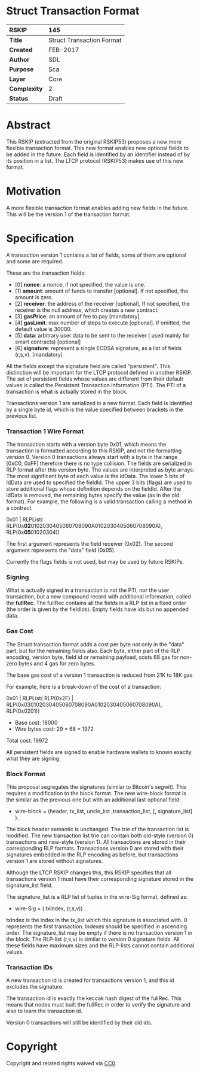 # Struct  Transaction Format

|RSKIP          |145           |
| :------------ |:-------------|
|**Title**      |Struct Transaction Format |
|**Created**    |FEB-2017 |
|**Author**     |SDL |
|**Purpose**    |Sca |
|**Layer**      |Core |
|**Complexity** |2 |
|**Status**     |Draft |

# **Abstract**

This RSKIP (extracted from the original RSKIP53) proposes a new more flexible transaction format. This new format enables new optional fields to be added in the future. Each field is identified by an identifier instead of by its position in a list. The LTCP protocol (RSKIP53) makes use of this new format.

# **Motivation**

A more flexible transaction format enables adding new fields in the future. This will be the version 1 of the transaction format.

# **Specification**

A transaction version 1 contains a list of fields, some of them are optional and some are required. 

These are the transaction fields: 

- [0] **nonce**: a nonce, if not specified, the value is one.
- [1] **amount**: amount of funds to transfer [optional]. If not specified, the amount is zero.
- [2] **receiver**: the address of the receiver [optional], If not specified, the receiver is the null address, which creates a new contract.
- [3] **gasPrice**: an amount of fee to pay [mandatory]. 
- [4] **gasLimit**: max number of steps to execute [optional]. If omitted, the default value is 30000.
- [5] **data**: arbitrary user data to be sent to the receiver ( used mainly for smart contracts) [optional]
- [6] **signature**: represent a single ECDSA signature, as a list of fields (r,s,v). [mandatory]

All the fields except the signature field are called "persistent". This distinction will be important for the LTCP protocol defined in another RSKIP.  The set of persistent fields whose values are different from their default values is called the Persistent Transaction Information (PTI).  The PTI of a transaction is what is actually stored in the block.

Transactions version 1 are serialized in a new format. Each field is identified by a single byte id, which is the value specified between brackets in the previous list. 

### Transaction 1 Wire Format

The transaction starts with a version byte 0x01, which means the transaction is formatted according to this RSKIP, and not the formatting version 0. Version 0 transactions always start with a byte in the range [0xC0, 0xFF] therefore there is no type collision. The fields are serialized in RLP format after this version byte. The values are interpreted as byte arrays. The most significant byte of each value is the idData. The lower 5 bits of IdData are used to specified the fieldId. The upper 3 bits (flags) are used to store additional flags whose definition depends on the fieldId. After the idData is removed, the remaining bytes specify the value (as in the old format). For example, the following is a valid transaction calling a method in a contract.

0x01 | RLPList( RLP(0x**02**0102030405060708090A0102030405060708090A), RLP(0x**05**01020304))

The first argument represents the field receiver (0x02). The second argument represents the "data" field (0x05).

Currently the flags fields is not used, but may be used by future RSKIPs.

### Signing

What is actually signed in a transaction is not the PTI, nor the user transaction, but a new compound record with additional information, called the **fullRec**.  The fullRec contains all the fields in a RLP list in a fixed order (the order is given by the fieldIds). Empty fields have ids but no appended data.  

### Gas Cost

The Struct transaction format adds a cost per byte not only in the "data" part, but for the remaining fields also. Each byte, either part of the RLP encoding, version byte, field id or remaining payload, costs 68 gas for non-zero bytes and 4 gas for zero bytes. 

The base gas cost of a version 1 transaction is reduced from 21K to 18K gas.

For example, here is a break-down of the cost of a transaction: 

0x01 | RLPList(  RLP(0x2F) | RLP(0x030102030405060708090A0102030405060708090A), RLP(0x0201))

* Base cost: 18000
* Wire bytes cost:  29 * 68 = 1972

Total cost: 19972

All persistent fields are signed to enable hardware wallets to known exactly what they are signing.

### Block Format

This proposal segregates the signatures (similar to Bitcoin's segwit). This requires a modification to the block format. The new wire-block format is the similar as the previous one but with an additional last optional field:

- wire-block = (header, tx_list, uncle_list ,transaction_list, [, signature_list] ).

The block header semantic is unchanged. The trie of the transaction list is modified. The new transaction list trie can contain both old-style (version 0) transactions and new-style (version 1). All transactions are stored in their corresponding RLP formats. Transactions version 0 are stored with their signatures embedded in the RLP encoding as before, but transactions version 1 are stored without signatures. 

Although the LTCP RSKIP changes this, this RSKIP specifies that all transactions version 1 must have their corresponding signature stored in the signature_list field. 

The signature_list is a RLP list of tuples in the wire-Sig format, defined as:

- wire-Sig = ( txIndex, (r,s,v)) .

txIndex is the index in the tx_list which this signature is associated with. 0 represents the first transaction. Indexes should be specified in ascending order. The signature_list may be empty if there is no transaction version 1 in the block. The RLP-list (r,s,v) is similar to version 0 signature fields. All these fields have maximum sizes and the RLP-lists cannot contain additional values.



### Transaction IDs

A new transaction id is created for transactions version 1, and this id excludes the signature. 

The transaction id is exactly the keccak hash digest of the fullRec. This means that nodes must built the fullRec in order to verify the signature and also to learn the transaction id.

Version 0 transactions will still be identified by their old ids.



# **Copyright**

Copyright and related rights waived via [CC0](https://creativecommons.org/publicdomain/zero/1.0/).
